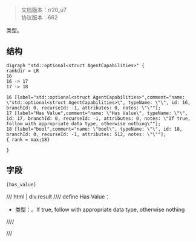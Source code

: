 # <!-- md:samp std::optional&lt;struct AgentCapabilities&gt; -->

> 文档版本：r/20_u7<br/>协议版本：662

<!-- md:samp std::optional&lt;struct AgentCapabilities&gt; -->类型。

## 结构

```viz
digraph "std::optional<struct AgentCapabilities>" {
rankdir = LR
16
16 -> 17
17 -> 18

16 [label="std::optional<struct AgentCapabilities>",comment="name: \"std::optional<struct AgentCapabilities>\", typeName: \"\", id: 16, branchId: 0, recurseId: -1, attributes: 0, notes: \"\""];
17 [label="Has Value",comment="name: \"Has Value\", typeName: \"\", id: 17, branchId: 0, recurseId: -1, attributes: 0, notes: \"If true, follow with appropriate data type, otherwise nothing\""];
18 [label="bool",comment="name: \"bool\", typeName: \"\", id: 18, branchId: 0, recurseId: -1, attributes: 512, notes: \"\""];
{ rank = max;18}

}

```

## 字段

```title='std::optional&lt;struct AgentCapabilities&gt;'
[has_value]
```

/// html | div.result
//// define
Has Value：<!-- md:samp bool -->

- 类型：<!-- md:samp bool -->。If true, follow with appropriate data type, otherwise nothing


////

///

